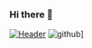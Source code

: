 ### Hi there 👋
[![Header](https://raw.githubusercontent.com/Ablaze3883/<OWNER>/<OWNER>/holo.gif "Header")](https://github.com/Ablaze3883)
![github](https://img.shields.io/badge/GitHub-000000?style=for-the-badge&logo=GitHub&logoColor=white)]


<!--
**Ablaze3883/Ablaze3883** is a ✨ _special_ ✨ repository because its `README.md` (this file) appears on your GitHub profile.

Here are some ideas to get you started:

- 🔭 I’m currently working on ...
- 🌱 I’m currently learning ...
- 👯 I’m looking to collaborate on ...
- 🤔 I’m looking for help with ...
- 💬 Ask me about ...
- 📫 How to reach me: ...
- 😄 Pronouns: ...
- ⚡ Fun fact: ...
-->
